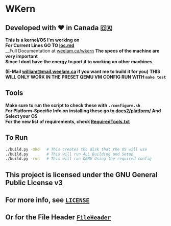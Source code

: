 # WKern  
## Developed with ❤️ in Canada 🇨🇦
**This is a kernel/OS I'm working on**  
**For Current Lines GO TO [loc.md](/loc.md)**  
__Full Documentation at [weelam.ca/wkern](https://weelam.ca/wkern)
__The specs of the machine are very important__  
__Since I dont have the energy to port it to working on other machines__  
  
__(E-Mail william@mail.weelam.ca if you want me to build it for you)__
__THIS WILL ONLY WORK IN THE PRESET QEMU VM CONFIG RUN WITH `make test`__  

## Tools
__Make sure to run the script to check these with `./configure.sh`__  
__For Platform-Specific Info on installing these go to [docs2/platform/](/docs/platform/) And Select your OS__   
__For the new list of requirements, check [RequiredTools.txt](/RequiredTools.txt)__  

## To Run

```sh
./build.py -mkd   # This creates the disk that the OS will use
./build.py        # This will run ALL Building and Setup
./build.py -run   # This will run QEMU Using the required config
```

## This project is licensed under the GNU General Public License v3
## For more info, see [`LICENSE`](/LICENSE)
## Or for the File Header [`FileHeader`](/FileHeader)